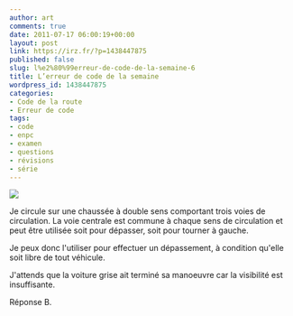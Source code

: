 ```yaml
---
author: art
comments: true
date: 2011-07-17 06:00:19+00:00
layout: post
link: https://irz.fr/?p=1438447875
published: false
slug: l%e2%80%99erreur-de-code-de-la-semaine-6
title: L’erreur de code de la semaine
wordpress_id: 1438447875
categories:
- Code de la route
- Erreur de code
tags:
- code
- enpc
- examen
- questions
- révisions
- série
---
```


[
![](https://static.irz.fr/2011/05/depasser.png)](https://static.irz.fr/2011/05/depasser.png)

Je circule sur une chaussée à double sens comportant trois voies de circulation. La voie centrale est commune à chaque sens de circulation et peut être utilisée soit pour dépasser, soit pour tourner à gauche.

Je peux donc l'utiliser pour effectuer un dépassement, à condition qu'elle soit libre de tout véhicule.

J'attends que la voiture grise ait terminé sa manoeuvre car la visibilité est insuffisante.

Réponse B.




